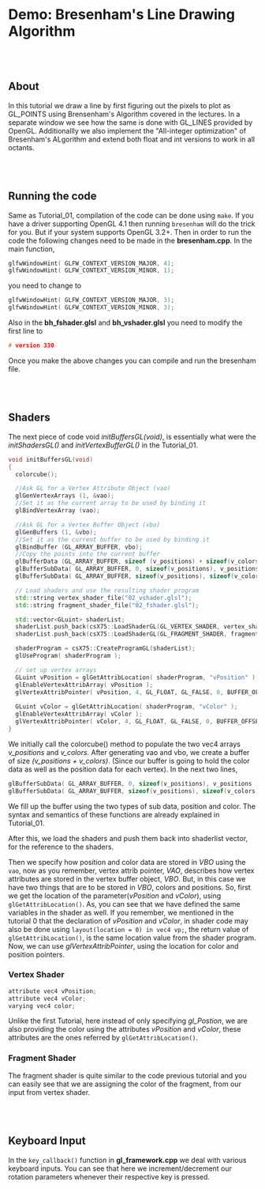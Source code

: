 # Demo: Bresenham's Line Drawing Algorithm

<br>
<br>

## About

In this tutorial we draw a line by first figuring out the pixels to plot as GL_POINTS using Brensenham's Algorithm covered in the lectures. In a separate window we see how the same is done with GL_LINES provided by OpenGL. Additionallly we also implement the "All-integer optimization" of Bresenham's ALgorithm and extend both float and int versions to work in all octants.

<br>
<br>

## Running the code
Same as Tutorial_01, compilation of the code can be done using `make`.
If you have a driver supporting OpenGL 4.1 then running `bresenham` will do the trick for you. But if your system supports OpenGL 3.2+. Then in order to run the code the following changes need to be made in the **bresenham.cpp**. In the main function,

```cpp
glfwWindowHint( GLFW_CONTEXT_VERSION_MAJOR, 4);
glfwWindowHint( GLFW_CONTEXT_VERSION_MINOR, 1);
```

you need to change to

```cpp
glfwWindowHint( GLFW_CONTEXT_VERSION_MAJOR, 3);
glfwWindowHint( GLFW_CONTEXT_VERSION_MINOR, 3);
```

Also in the **bh_fshader.glsl** and **bh_vshader.glsl** you need to modify the first line to
```cpp
# version 330
```

Once you make the above changes you can compile and run the bresenham file.

<br>
<br>

## Shaders

The next piece of code void *initBuffersGL(void)*, is essentially what were the *initShadersGL()* and *initVertexBufferGL()* in the Tutorial_01.

```cpp
void initBuffersGL(void)
{
  colorcube();

  //Ask GL for a Vertex Attribute Object (vao)
  glGenVertexArrays (1, &vao);
  //Set it as the current array to be used by binding it
  glBindVertexArray (vao);

  //Ask GL for a Vertex Buffer Object (vbo)
  glGenBuffers (1, &vbo);
  //Set it as the current buffer to be used by binding it
  glBindBuffer (GL_ARRAY_BUFFER, vbo);
  //Copy the points into the current buffer
  glBufferData (GL_ARRAY_BUFFER, sizeof (v_positions) + sizeof(v_colors), NULL, GL_STATIC_DRAW);
  glBufferSubData( GL_ARRAY_BUFFER, 0, sizeof(v_positions), v_positions );
  glBufferSubData( GL_ARRAY_BUFFER, sizeof(v_positions), sizeof(v_colors), v_colors );

  // Load shaders and use the resulting shader program
  std::string vertex_shader_file("02_vshader.glsl");
  std::string fragment_shader_file("02_fshader.glsl");

  std::vector<GLuint> shaderList;
  shaderList.push_back(csX75::LoadShaderGL(GL_VERTEX_SHADER, vertex_shader_file));
  shaderList.push_back(csX75::LoadShaderGL(GL_FRAGMENT_SHADER, fragment_shader_file));

  shaderProgram = csX75::CreateProgramGL(shaderList);
  glUseProgram( shaderProgram );

  // set up vertex arrays
  GLuint vPosition = glGetAttribLocation( shaderProgram, "vPosition" );
  glEnableVertexAttribArray( vPosition );
  glVertexAttribPointer( vPosition, 4, GL_FLOAT, GL_FALSE, 0, BUFFER_OFFSET(0) );
  
  GLuint vColor = glGetAttribLocation( shaderProgram, "vColor" ); 
  glEnableVertexAttribArray( vColor );
  glVertexAttribPointer( vColor, 4, GL_FLOAT, GL_FALSE, 0, BUFFER_OFFSET(sizeof(v_positions)) );
}
```

We initially call the colorcube() method to populate the two vec4 arrays
*v_positions* and *v_colors*. After generating vao and vbo, we create a buffer of size *(v_positions + v_colors)*. (Since our buffer is going to hold the color data as well as the position data for each vertex). In the next two lines,

```cpp
glBufferSubData( GL_ARRAY_BUFFER, 0, sizeof(v_positions), v_positions );
glBufferSubData( GL_ARRAY_BUFFER, sizeof(v_positions), sizeof(v_colors), v_colors );
```

We fill up the buffer using the two types of sub data, position and color. The syntax and semantics of these functions are already explained in Tutorial_01.

After this, we load the shaders and push them back into shaderlist vector, for the reference to the shaders.

Then we specify how position and color data are stored in *VBO* using the `vao`, now as you remember, vertex attrib pointer, *VAO*, describes how vertex attributes are stored in the vertex buffer object, *VBO*. But, in this case we have two things that are to be stored in *VBO*, colors and positions. So, first we get the location of the parameter(*vPosition* and *vColor*), using `glGetAttribLocation()`. As, you can see that we have defined the same variables in the shader as well. If you remember, we mentioned in the tutorial 0 that the declaration of *vPosition* and *vColor*, in shader code may also be done using `layout(location = 0) in vec4 vp;`, the return value of `glGetAttribLocation()`, is the same location value from the shader program. Now, we can use *glVertexAttribPointer*, using the location for color and position pointers.

### Vertex Shader

```cpp
attribute vec4 vPosition;
attribute vec4 vColor;
varying vec4 color;
```

Unlike the first Tutorial, here instead of only specifying *gl_Postion*, we are also providing the color using the attributes *vPosition* and *vColor*, these attributes are the ones referred by `glGetAttribLocation()`.

### Fragment Shader

The fragment shader is quite similar to the code previous tutorial and you can easily see that we are assigning the color of the fragment, from our input from vertex shader.


<br>
<br>

## Keyboard Input

In the `key_callback()` function in **gl_framework.cpp** we deal with various keyboard inputs. You can see that here we increment/decrement our rotation parameters whenever their respective key is pressed.
